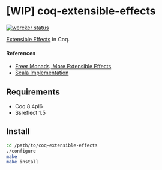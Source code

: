 [WIP] coq-extensible-effects
============================

[![wercker status](https://app.wercker.com/status/564afbf7afd50224c0cdc07a27637576/s "wercker status")](https://app.wercker.com/project/bykey/564afbf7afd50224c0cdc07a27637576)

[Extensible Effects](http://okmij.org/ftp/Haskell/extensible/) in Coq.

#### References

- [Freer Monads, More Extensible Effects](http://dx.doi.org/10.1145/2804302.2804319)
- [Scala Implementation](https://github.com/halcat0x15a/kits/)

Requirements
------------

- Coq 8.4pl6
- Ssreflect 1.5

Install
-------

```sh
cd /path/to/coq-extensible-effects
./configure
make
make install
```

